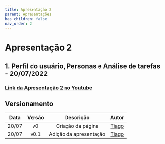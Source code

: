 ```yaml
---
title: Apresentação 2
parent: Apresentações
has_children: false
nav_order: 2
---
```


# Apresentação 2

## 1. Perfil do usuário, Personas e Análise de tarefas - 20/07/2022

### [Link da Apresentação 2 no Youtube](https://youtu.be/EIhvihcSXU4)

## Versionamento

| Data  | Versão |       Descrição        |                 Autor                  |
|:-----:|:------:|:----------------------:|:--------------------------------------:|
| 20/07 |   v0   |   Criação da página    | [Tiago](https://github.com/TiagoBuson) |
| 20/07 |  v0.1  | Adição da apresentação | [Tiago](https://github.com/TiagoBuson) |
